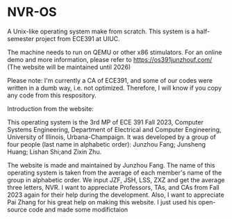 # NVR-OS
A Unix-like operating system make from scratch. This system is a half-semester project from ECE391 at UIUC.

The machine needs to run on QEMU or other x86 stimulators. For an online demo and more information, please refer to https://os391junzhouf.com/ (The website will be maintained until 2026)

Please note: I'm currently a CA of ECE391, and some of our codes were written in a dumb way, i.e. not optimized.  Therefore, I will know if you copy any code from this respository.

Introduction from the website:

This operating system is the 3rd MP of ECE 391 Fall 2023, Computer Systems Engineering,
Department of Electrical and Computer Engineering, University of Illinois, Urbana-Champaign.
It was developed by a group of four people (last name in alphabetic order):
Junzhou Fang;
Junsheng Huang;
Lishan Shi;and
Zixin Zhu.

The website is made and maintained by Junzhou Fang.
The name of this operating system is taken from the average of each member's name of the group in alphabetic order. We input JZF, JSH, LSS, ZXZ and get the average three letters, NVR.
I want to appreciate Professors, TAs, and CAs from Fall 2023 again for their help during the development.
Also, I want to appreciate Pai Zhang for his great help on making this website. I just used his open-source code and made some modifictaion
